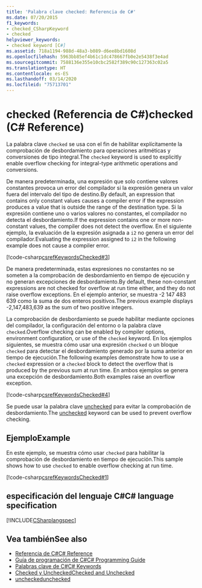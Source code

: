 ```yaml
---
title: 'Palabra clave checked: Referencia de C#'
ms.date: 07/20/2015
f1_keywords:
- checked_CSharpKeyword
- checked
helpviewer_keywords:
- checked keyword [C#]
ms.assetid: 718a1194-988d-48a3-b089-d6ee8bd1608d
ms.openlocfilehash: 5963bb85ef4b61c1dc478667fb0e2e5438f3e4ad
ms.sourcegitcommit: 7588136e355e10cbc2582f389c90c127363c02a5
ms.translationtype: HT
ms.contentlocale: es-ES
ms.lasthandoff: 03/14/2020
ms.locfileid: "75713701"
---
```

# <a name="checked-c-reference"></a><span data-ttu-id="76a7c-102">checked (Referencia de C#)</span><span class="sxs-lookup"><span data-stu-id="76a7c-102">checked (C# Reference)</span></span>

<span data-ttu-id="76a7c-103">La palabra clave `checked` se usa con el fin de habilitar explícitamente la comprobación de desbordamiento para operaciones aritméticas y conversiones de tipo integral.</span><span class="sxs-lookup"><span data-stu-id="76a7c-103">The `checked` keyword is used to explicitly enable overflow checking for integral-type arithmetic operations and conversions.</span></span>

<span data-ttu-id="76a7c-104">De manera predeterminada, una expresión que solo contiene valores constantes provoca un error del compilador si la expresión genera un valor fuera del intervalo del tipo de destino.</span><span class="sxs-lookup"><span data-stu-id="76a7c-104">By default, an expression that contains only constant values causes a compiler error if the expression produces a value that is outside the range of the destination type.</span></span> <span data-ttu-id="76a7c-105">Si la expresión contiene uno o varios valores no constantes, el compilador no detecta el desbordamiento.</span><span class="sxs-lookup"><span data-stu-id="76a7c-105">If the expression contains one or more non-constant values, the compiler does not detect the overflow.</span></span> <span data-ttu-id="76a7c-106">En el siguiente ejemplo, la evaluación de la expresión asignada a `i2` no genera un error del compilador.</span><span class="sxs-lookup"><span data-stu-id="76a7c-106">Evaluating the expression assigned to `i2` in the following example does not cause a compiler error.</span></span>

[!code-csharp[csrefKeywordsChecked#3](~/samples/snippets/csharp/VS_Snippets_VBCSharp/csrefKeywordsChecked/CS/csrefKeywordsChecked.cs#3)]

<span data-ttu-id="76a7c-107">De manera predeterminada, estas expresiones no constantes no se someten a la comprobación de desbordamiento en tiempo de ejecución y no generan excepciones de desbordamiento.</span><span class="sxs-lookup"><span data-stu-id="76a7c-107">By default, these non-constant expressions are not checked for overflow at run time either, and they do not raise overflow exceptions.</span></span> <span data-ttu-id="76a7c-108">En el ejemplo anterior, se muestra -2 147 483 639 como la suma de dos enteros positivos.</span><span class="sxs-lookup"><span data-stu-id="76a7c-108">The previous example displays -2,147,483,639 as the sum of two positive integers.</span></span>

<span data-ttu-id="76a7c-109">La comprobación de desbordamiento se puede habilitar mediante opciones del compilador, la configuración del entorno o la palabra clave `checked`.</span><span class="sxs-lookup"><span data-stu-id="76a7c-109">Overflow checking can be enabled by compiler options, environment configuration, or use of the `checked` keyword.</span></span> <span data-ttu-id="76a7c-110">En los ejemplos siguientes, se muestra cómo usar una expresión `checked` o un bloque `checked` para detectar el desbordamiento generado por la suma anterior en tiempo de ejecución.</span><span class="sxs-lookup"><span data-stu-id="76a7c-110">The following examples demonstrate how to use a `checked` expression or a `checked` block to detect the overflow that is produced by the previous sum at run time.</span></span> <span data-ttu-id="76a7c-111">En ambos ejemplos se genera una excepción de desbordamiento.</span><span class="sxs-lookup"><span data-stu-id="76a7c-111">Both examples raise an overflow exception.</span></span>

[!code-csharp[csrefKeywordsChecked#4](~/samples/snippets/csharp/VS_Snippets_VBCSharp/csrefKeywordsChecked/CS/csrefKeywordsChecked.cs#4)]

<span data-ttu-id="76a7c-112">Se puede usar la palabra clave [unchecked](./unchecked.md) para evitar la comprobación de desbordamiento.</span><span class="sxs-lookup"><span data-stu-id="76a7c-112">The [unchecked](./unchecked.md) keyword can be used to prevent overflow checking.</span></span>

## <a name="example"></a><span data-ttu-id="76a7c-113">Ejemplo</span><span class="sxs-lookup"><span data-stu-id="76a7c-113">Example</span></span>

<span data-ttu-id="76a7c-114">En este ejemplo, se muestra cómo usar `checked` para habilitar la comprobación de desbordamiento en tiempo de ejecución.</span><span class="sxs-lookup"><span data-stu-id="76a7c-114">This sample shows how to use `checked` to enable overflow checking at run time.</span></span>

[!code-csharp[csrefKeywordsChecked#1](~/samples/snippets/csharp/VS_Snippets_VBCSharp/csrefKeywordsChecked/CS/csrefKeywordsChecked.cs#1)]

## <a name="c-language-specification"></a><span data-ttu-id="76a7c-115">especificación del lenguaje C#</span><span class="sxs-lookup"><span data-stu-id="76a7c-115">C# language specification</span></span>

[!INCLUDE[CSharplangspec](~/includes/csharplangspec-md.md)]

## <a name="see-also"></a><span data-ttu-id="76a7c-116">Vea también</span><span class="sxs-lookup"><span data-stu-id="76a7c-116">See also</span></span>

- [<span data-ttu-id="76a7c-117">Referencia de C#</span><span class="sxs-lookup"><span data-stu-id="76a7c-117">C# Reference</span></span>](../index.md)
- [<span data-ttu-id="76a7c-118">Guía de programación de C#</span><span class="sxs-lookup"><span data-stu-id="76a7c-118">C# Programming Guide</span></span>](../../programming-guide/index.md)
- [<span data-ttu-id="76a7c-119">Palabras clave de C#</span><span class="sxs-lookup"><span data-stu-id="76a7c-119">C# Keywords</span></span>](./index.md)
- [<span data-ttu-id="76a7c-120">Checked y Unchecked</span><span class="sxs-lookup"><span data-stu-id="76a7c-120">Checked and Unchecked</span></span>](./checked-and-unchecked.md)
- [<span data-ttu-id="76a7c-121">unchecked</span><span class="sxs-lookup"><span data-stu-id="76a7c-121">unchecked</span></span>](./unchecked.md)

